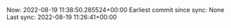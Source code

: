 Now: 2022-08-19 11:38:50.285524+00:00 Earliest commit since sync: None Last sync: 2022-08-19 11:26:41+00:00
